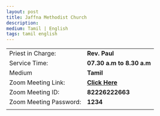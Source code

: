 ```yaml
---
layout: post
title: Jaffna Methodist Church
description: 
medium: Tamil | English
tags: tamil english
---
```


|  |  |
|--|--|
| Priest in Charge: | **Rev. Paul** |
| Service Time: | **07.30 a.m to 8.30 a.m** |
| Medium | **Tamil** |
| Zoom Meeting Link: | **[Click Here](https://stackoverflow.com/questions/25104738/text-highlight-in-markdown)** |
| Zoom Meeting ID: | **82226222663** |
| Zoom Meeting Password: | **1234** |
|||